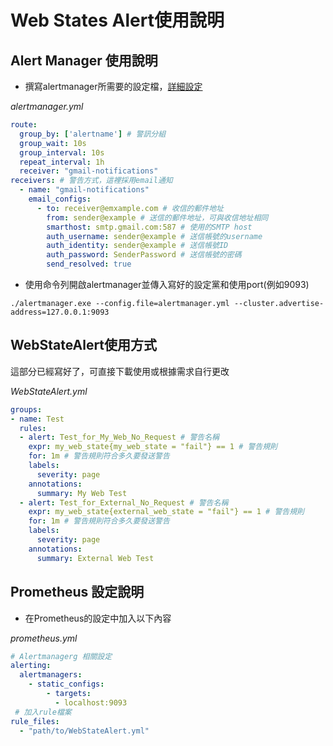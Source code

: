 # Web States Alert使用說明
## Alert Manager 使用說明
- 撰寫alertmanager所需要的設定檔，[詳細設定](https://prometheus.io/docs/alerting/latest/configuration/)

*alertmanager.yml*
```yml
route:
  group_by: ['alertname'] # 警訊分組
  group_wait: 10s
  group_interval: 10s
  repeat_interval: 1h
  receiver: "gmail-notifications" 
receivers: # 警告方式，這裡採用email通知
  - name: "gmail-notifications" 
    email_configs: 
      - to: receiver@emxample.com # 收信的郵件地址
        from: sender@example # 送信的郵件地址，可與收信地址相同
        smarthost: smtp.gmail.com:587 # 使用的SMTP host
        auth_username: sender@example # 送信帳號的username
        auth_identity: sender@example # 送信帳號ID
        auth_password: SenderPassword # 送信帳號的密碼
        send_resolved: true
```
- 使用命令列開啟alertmanager並傳入寫好的設定黨和使用port(例如9093)
```
./alertmanager.exe --config.file=alertmanager.yml --cluster.advertise-address=127.0.0.1:9093
```
## WebStateAlert使用方式
這部分已經寫好了，可直接下載使用或根據需求自行更改

*WebStateAlert.yml*
```yml
groups:
- name: Test
  rules:
  - alert: Test_for_My_Web_No_Request # 警告名稱
    expr: my_web_state{my_web_state = "fail"} == 1 # 警告規則
    for: 1m # 警告規則符合多久要發送警告
    labels:
      severity: page
    annotations:
      summary: My Web Test
  - alert: Test_for_External_No_Request # 警告名稱
    expr: my_web_state{external_web_state = "fail"} == 1 # 警告規則
    for: 1m # 警告規則符合多久要發送警告
    labels:
      severity: page
    annotations:
      summary: External Web Test
```
## Prometheus 設定說明
- 在Prometheus的設定中加入以下內容

*prometheus.yml*
```yml
# Alertmanagerg 相關設定
alerting:
  alertmanagers:
    - static_configs:
        - targets:
          - localhost:9093
 # 加入rule檔案
rule_files:
  - "path/to/WebStateAlert.yml"
```

